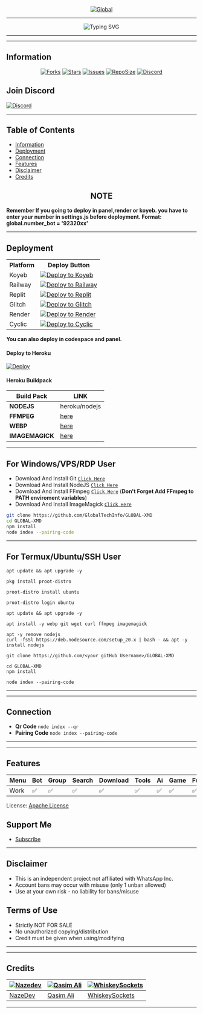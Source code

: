 <p align="center">  
  <a href="https://youtu.be/GKHazA8e2oQ">
    <img alt="Global" src="https://i.ibb.co/GQ7DnnQ9/global.jpg">
  </a>
</p>

----

 <p align="center">
  <img src="https://readme-typing-svg.demolab.com?font=Orbitron&weight=600&size=24&duration=4000&pause=1000&color=FF0000&center=true&vCenter=true&width=500&lines=ULTIMATE+WHATSAPP+BOT;MULTI-DEVICE+SUPPORT;POWERED+BY+BAILEYS;FAST++SECURE++RELIABLE" alt="Typing SVG"/>
</p>

----
----

## Information

<div align="center">
<a href="https://github.com/GlobalTechInfo/GLOBAL-XMD/network/members"><img title="Forks" src="https://img.shields.io/github/forks/GlobalTechInfo/GLOBAL-XMD?label=Forks&color=blue&style=flat-square"></a>
<a href="https://github.com/GlobalTechInfo/GLOBAL-XMD/stargazers"><img title="Stars" src="https://img.shields.io/github/stars/GlobalTechInfo/GLOBAL-XMD?label=Stars&color=yellow&style=flat-square"></a>
<a href="https://github.com/GlobalTechInfo/GLOBAL-XMD/issues"><img title="Issues" src="https://img.shields.io/github/issues/GlobalTechInfo/GLOBAL-XMD?label=Issues&color=success&style=flat-square"></a>
<a href="https://github.com/GlobalTechInfo/GLOBAL-XMD/repo-size"><img title="RepoSize" src="https://img.shields.io/github/repo-size/GlobalTechInfo/GLOBAL-XMD?label=RepoSize&color=success&style=flat-square"></a>
  <a href="https://discord.gg/fZ7MVJM9sq">
  <img title="Join our Discord" src="https://img.shields.io/discord/1391898062494105752?label=Discord&logo=discord&logoColor=white&style=flat-square&color=7289DA" alt="Discord">
</a>
</div>

## Join Discord
[![Discord](https://img.shields.io/badge/Discord-5865F2?style=for-the-badge&logo=discord&logoColor=white)](https://discord.gg/fZ7MVJM9sq)

----

## Table of Contents
- [Information](#information)
- [Deployment](#deployment)
- [Connection](#connection)
- [Features](#features)
- [Disclaimer](#disclaimer)
- [Credits](#credits)

<h2 align="center">  NOTE
</h2>

**Remember If you going to deploy in panel,render or koyeb. you have to enter your number in settings.js before deployment. Format: global.number_bot = '92320xx'**

----

## Deployment
<p align="center">
  <table>
    <tr>
      <th>Platform</th>
      <th>Deploy Button</th>
    </tr>
    <tr>
      <td>Koyeb</td>
      <td>
        <a href="https://app.koyeb.com/services/deploy?type=git&repository=GlobalTechInfo/GLOBAL-XMD&ports=3000">
          <img src="https://img.shields.io/badge/Deploy_to-Koyeb-blueviolet?style=for-the-badge&logo=koyeb&logoColor=white" alt="Deploy to Koyeb">
        </a>
      </td>
    </tr>
    <tr>
      <td>Railway</td>
      <td>
        <a href="https://railway.app/new">
          <img src="https://img.shields.io/badge/Deploy_to-Railway-black?style=for-the-badge&logo=railway&logoColor=white" alt="Deploy to Railway">
        </a>
      </td>
    </tr>
    <tr>
      <td>Replit</td>
      <td>
        <a href="https://repl.it/github/GlobalTechInfo/GLOBAL-XMD">
          <img src="https://img.shields.io/badge/Deploy_to-Replit-orange?style=for-the-badge&logo=replit&logoColor=white" alt="Deploy to Replit">
        </a>
      </td>
    </tr>
    <tr>
      <td>Glitch</td>
      <td>
        <a href="https://glitch.com/edit/#!/import/github/GlobalTechInfo/GLOBAL-XMD">
          <img src="https://img.shields.io/badge/Deploy_to-Glitch-indigo?style=for-the-badge&logo=glitch&logoColor=white" alt="Deploy to Glitch">
        </a>
      </td>
    </tr>
    <tr>
      <td>Render</td>
      <td>
        <a href="https://dashboard.render.com/web/new">
          <img src="https://img.shields.io/badge/Deploy_to-Render-brown?style=for-the-badge&logo=render&logoColor=white" alt="Deploy to Render">
        </a>
      </td>
    </tr>
    <tr>
      <td>Cyclic</td>
      <td>
        <a href="https://app.cyclic.sh/api/app/deploy/GlobalTechInfo/GLOBAL-XMD">
          <img src="https://img.shields.io/badge/Deploy_to-Cyclic-blue?style=for-the-badge&logo=cloudflare&logoColor=white" alt="Deploy to Cyclic">
        </a>
      </td>
    </tr>
  </table>
</p>

**You can also deploy in codespace and panel.**

#### Deploy to Heroku
[![Deploy](https://www.herokucdn.com/deploy/button.svg)](https://heroku.com/deploy?template=https://github.com/GlobalTechInfo/GLOBAL-XMD)

#### Heroku Buildpack
| Build Pack | LINK |
|--------|--------|
| **NODEJS** | heroku/nodejs |
| **FFMPEG** | [here](https://github.com/jonathanong/heroku-buildpack-ffmpeg-latest) |
| **WEBP** | [here](https://github.com/clhuang/heroku-buildpack-webp-binaries.git) |
| **IMAGEMAGICK** | [here](https://github.com/DuckyTeam/heroku-buildpack-imagemagick) |

----
## For Windows/VPS/RDP User
* Download And Install Git [`Click Here`](https://git-scm.com/downloads)
* Download And Install NodeJS [`Click Here`](https://nodejs.org/en/download)
* Download And Install FFmpeg [`Click Here`](https://ffmpeg.org/download.html) (**Don't Forget Add FFmpeg to PATH enviroment variables**)
* Download And Install ImageMagick [`Click Here`](https://imagemagick.org/script/download.php)

```bash
git clone https://github.com/GlobalTechInfo/GLOBAL-XMD
cd GLOBAL-XMD
npm install
node index --pairing-code
```
---

## For Termux/Ubuntu/SSH User
```
apt update && apt upgrade -y
```
```
pkg install proot-distro
```
```
proot-distro install ubuntu
```
```
proot-distro login ubuntu
```
```
apt update && apt upgrade -y
```
```
apt install -y webp git wget curl ffmpeg imagemagick
```
```
apt -y remove nodejs
curl -fsSl https://deb.nodesource.com/setup_20.x | bash - && apt -y install nodejs
```
```
git clone https://github.com/<your gitHub Username>/GLOBAL-XMD
```
```
cd GLOBAL-XMD
npm install
```
```
node index --pairing-code
```

----
----

## Connection

- **Qr Code** `node index --qr`
- **Pairing Code** `node index --pairing-code`
----
----
## Features
| Menu     | Bot | Group | Search | Download | Tools | Ai | Game | Fun | Owner |
| -------- | --- | ----- | ------ | -------- | ----- | -- | ---- | --- | ----- |
| Work     |  ✅  |   ✅   |    ✅    |     ✅     |   ✅   | ✅ |   ✅   |  ✅  |    ✅    |


License: [Apache License](http://www.apache.org/licenses/)

## Support Me
- [Subscribe](https://youtube.com/@GlobalTechInfo)

----

## Disclaimer

- This is an independent project not affiliated with WhatsApp Inc.
- Account bans may occur with misuse (only 1 unban allowed)
- Use at your own risk - no liability for bans/misuse


## Terms of Use

- Strictly NOT FOR SALE
- No unauthorized copying/distribution
- Credit must be given when using/modifying

----
----
## Credits

| [![Nazedev](https://github.com/nazedev.png?size=100)](https://github.com/nazedev) | [![Qasim Ali](https://github.com/GlobalTechInfo.png?size=100)](https://github.com/GlobalTechInfo) | [![WhiskeySockets](https://github.com/WhiskeySockets.png?size=100)](https://github.com/WhiskeySockets) |
| --- | --- | --- |
| [NazeDev](https://github.com/nazedev) | [Qasim Ali](https://github.com/GlobalTechInfo) |[WhiskeySockets](https://github.com/WhiskeySockets) |

----
